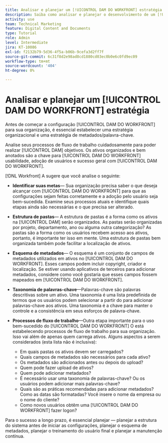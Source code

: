 ```yaml
---
title: Analisar e planejar um [!UICONTROL DAM DO WORKFRONT] estratégia
description: Saiba como analisar e planejar o desenvolvimento de um [!UICONTROL DAM DO WORKFRONT] estratégia.
activity: use
team: Technical Marketing
feature: Digital Content and Documents
type: Tutorial
role: Admin
level: Intermediate
jira: KT-10086
exl-id: f2132b79-5d36-4f5a-b06b-9cefa3d2ff7f
source-git-commit: 6c31f8d2e98ad8cd1880cd03ec0b0e6c0fd9ec09
workflow-type: tm+mt
source-wordcount: '404'
ht-degree: 0%

---
```


# Analisar e planejar um [!UICONTROL DAM DO WORKFRONT] estratégia

Antes de começar a configuração [!UICONTROL DAM DO WORKFRONT] para sua organização, é essencial estabelecer uma estratégia organizacional e uma estratégia de metadados/palavra-chave.

Analise seus processos de fluxo de trabalho cuidadosamente para poder realizar [!UICONTROL DAM] objetivos. Os ativos organizados e bem anotados são a chave para [!UICONTROL DAM DO WORKFRONT] usabilidade, adoção de usuários e sucesso geral com [!UICONTROL DAM DO WORKFRONT].

[!DNL Workfront] A sugere que você analise o seguinte:

* **Identificar suas metas**— Sua organização precisa saber o que deseja alcançar com [!UICONTROL DAM DO WORKFRONT] para que as configurações sejam feitas corretamente e a adoção pelo usuário seja bem-sucedida. Examine seus processos atuais e identifique quais etapas ainda são necessárias e o que precisa ser alterado.
* **Estrutura de pastas**— A estrutura de pastas é a forma como os ativos na [!UICONTROL DAM] serão organizados. As pastas serão organizadas por projeto, departamento, ano ou alguma outra categorização? As pastas são a forma como os usuários recebem acesso aos ativos, portanto, é importante ter isso em mente. Uma estrutura de pastas bem organizada também pode facilitar a localização de ativos.
* **Esquema de metadados**— O esquema é um conjunto de campos de metadados utilizados em ativos no [!UICONTROL DAM DO WORKFRONT]. Esses campos podem incluir copyright, criador e localização. Se estiver usando aplicativos de terceiros para adicionar metadados, considere como você gostaria que esses campos fossem mapeados em [!UICONTROL DAM DO WORKFRONT].
* **Taxonomia de palavras-chave**—Palavras-chave são palavras descritivas sobre um ativo. Uma taxonomia é uma lista predefinida de termos que os usuários podem selecionar a partir do para adicionar palavras-chave aos ativos. Uma taxonomia é a chave para manter o controle e a consistência em seus esforços de palavra-chave.
* **Processos de fluxo de trabalho**—Outra etapa importante para o uso bem-sucedido do [!UICONTROL DAM DO WORKFRONT] O está estabelecendo processos de fluxo de trabalho para sua organização. Isso vai além de apenas quem carrega ativos. Alguns aspectos a serem considerados (esta lista não é inclusiva):

   * Em quais pastas os ativos devem ser carregados?
   * Quais campos de metadados são necessários para cada ativo?
   * Os metadados são adicionados antes ou depois do upload?
   * Quem pode fazer upload de ativos?
   * Quem pode adicionar metadados?
   * É necessário usar uma taxonomia de palavras-chave? Ou os usuários podem adicionar mais palavras-chave?
   * Quais são as práticas recomendadas para adicionar metadados? Como as datas são formatadas? Você insere o nome da empresa ou o nome do cliente?
   * Como novos usuários obtêm uma [!UICONTROL DAM DO WORKFRONT] fazer logon?

Para o sucesso a longo prazo, é essencial planejar — planejar a estrutura do sistema antes de iniciar as configurações, planejar o esquema de metadados, planejar o treinamento do usuário final e planejar a manutenção contínua.
